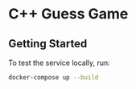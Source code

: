 # C++ Guess Game

## Getting Started

To test the service locally, run:

```sh
docker-compose up --build
```

